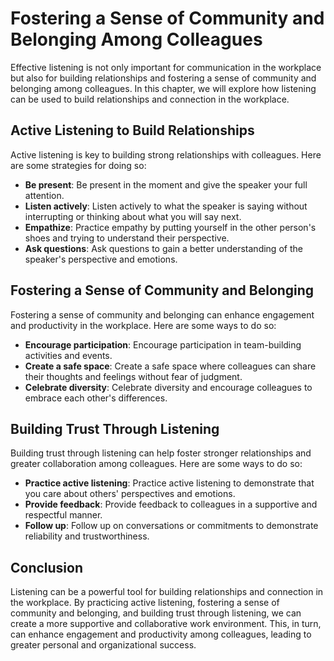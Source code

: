 Fostering a Sense of Community and Belonging Among Colleagues
=========================================================================================================================

Effective listening is not only important for communication in the workplace but also for building relationships and fostering a sense of community and belonging among colleagues. In this chapter, we will explore how listening can be used to build relationships and connection in the workplace.

Active Listening to Build Relationships
---------------------------------------

Active listening is key to building strong relationships with colleagues. Here are some strategies for doing so:

* **Be present**: Be present in the moment and give the speaker your full attention.
* **Listen actively**: Listen actively to what the speaker is saying without interrupting or thinking about what you will say next.
* **Empathize**: Practice empathy by putting yourself in the other person's shoes and trying to understand their perspective.
* **Ask questions**: Ask questions to gain a better understanding of the speaker's perspective and emotions.

Fostering a Sense of Community and Belonging
--------------------------------------------

Fostering a sense of community and belonging can enhance engagement and productivity in the workplace. Here are some ways to do so:

* **Encourage participation**: Encourage participation in team-building activities and events.
* **Create a safe space**: Create a safe space where colleagues can share their thoughts and feelings without fear of judgment.
* **Celebrate diversity**: Celebrate diversity and encourage colleagues to embrace each other's differences.

Building Trust Through Listening
--------------------------------

Building trust through listening can help foster stronger relationships and greater collaboration among colleagues. Here are some ways to do so:

* **Practice active listening**: Practice active listening to demonstrate that you care about others' perspectives and emotions.
* **Provide feedback**: Provide feedback to colleagues in a supportive and respectful manner.
* **Follow up**: Follow up on conversations or commitments to demonstrate reliability and trustworthiness.

Conclusion
----------

Listening can be a powerful tool for building relationships and connection in the workplace. By practicing active listening, fostering a sense of community and belonging, and building trust through listening, we can create a more supportive and collaborative work environment. This, in turn, can enhance engagement and productivity among colleagues, leading to greater personal and organizational success.
